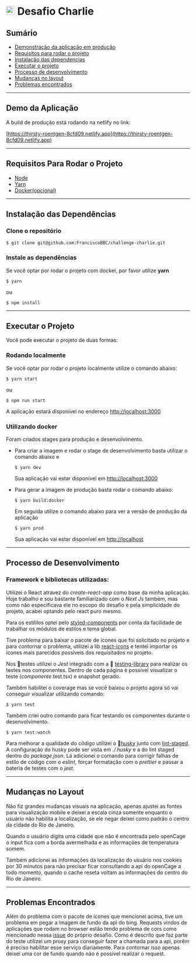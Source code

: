 # <img src="https://avatars1.githubusercontent.com/u/7063040?v=4&s=200.jpg" alt="HU" width="24" /> Desafio Charlie

## Sumário

-   [Demonstração da aplicação em produção](#Demo-da-Aplicação)
-   [Requisitos para rodar o projeto](#Requisitos-Para-Rodar-o-Projeto)
-   [Instalação das dependencias](#Instalação-das-Dependências)
-   [Executar o projeto](#Executar-o-Projeto)
-   [Processo de desenvolvimento](#Processo-de-Desenvolvimento)
-   [Mudanças no layout](#Mudanças-no-Layout)
-   [Problemas encontrados](#Problemas-Encontrados)

---

## Demo da Aplicação

A build de produção está rodando na netlify no link:

[https://thirsty-roentgen-8cfd09.netlify.app](https://thirsty-roentgen-8cfd09.netlify.app)

---

## Requisitos Para Rodar o Projeto

-   [Node](https://nodejs.org/)
-   [Yarn](https://yarnpkg.com/)
-   [Docker(opcional)](https://www.docker.com)

---

## Instalação das Dependências

### Clone o repositório

```
$ git clone git@github.com:FranciscoBBC/challenge-charlie.git
```

### Instale as dependências

Se você optar por rodar o projeto com docker, por favor utilize **yarn**

```
$ yarn
```

ou

```
$ npm install
```

---

## Executar o Projeto

Você pode executar o projeto de duas formas:

### Rodando localmente

Se você optar por rodar o projeto localmente utilize o comando abaixo:

```
$ yarn start
```

ou

```
$ npm run start
```

A aplicação estará disponível no endereço [http://localhost:3000](http://localhost:3000)

### Utilizando docker

Foram criados stages para produção e desenvolvimento.

-   Para criar a imagem e rodar o stage de desenvolvimento basta utilizar o comando abaixo e

    ```
    $ yarn dev
    ```

    Sua aplicação vai estar disponível em [http://localhost:3000](http://localhost:3000)

-   Para gerar a imagem de produção basta rodar o comando abaixo:

    ```
    $ yarn build:docker
    ```

    Em seguida utilize o comando abaixo para ver a versão de produção da aplicação

    ```
    $ yarn prod
    ```

    Sua aplicação vai estar disponível em [http://localhost](http://localhost)

---

## Processo de Desenvolvimento

### Framework e bibliotecas utilizadas:

Utilizei o React atravez do _create-react-app_ como base da minha aplicação. Hoje trabalho e sou bastante familiarizado com o _Next Js_ também, mas como não especificava ele no escopo do desafio e pela simplicidade do projeto, acabei optando pelo react puro mesmo.

Para os estililos optei pelo [styled-components](https://styled-components) por conta da facilidade de trabalhar os módulos de estilos e tema global.

Tive problema para baixar o pacote de ícones que foi solicitado no projeto e para contornar o problema, utilizei a lib [react-icons](https://react-icons.github.io/react-icons) e tentei importar os ícones mais parecidos possíveis dos requisitados no projeto.

Nos 🔬testes utilizei o _Jest_ integrado com a 🐙 [testing-library](https://testing-library.com) para realizar os testes nos componentes. Dentro de cada página é possível visualizar o teste (_componente_.test.tsx) e snapshot gerado.

Também habilitei o coverage mas se você baixou o projeto agora só vai conseguir visualizar utilizando comando:

```
$ yarn test
```

Também criei outro comando para ficar testando os componentes durante o desenvolvimento.

```
$ yarn test:watch
```

Para melhorar a qualidade do código utilizei o 🐶[husky](https://github.com/typicode/husky) junto com [lint-staged](https://github.com/okonet/lint-staged). A configuração do husky pode ser vista em _./.husky_ e a do lint staged dentro do _package.json_. Lá adicionei o comando para corrigir falhas de estilo de código com o _eslint_, forçar formatação com o _prettier_ e passar a bateria de testes com o _jest_.

---

## Mudanças no Layout

Não fiz grandes mudanças visuais na aplicação, apenas ajustei as fontes para visualização mobile e deixei a escala cinza somente enquanto o usuário não habilita a localização, se ele negar deixei como padrão o centro da cidade do Rio de Janeiro.

Quando o usuário digita uma cidade que não é encontrada pelo openCage o input fica com a borda avermelhada e as informações de temperatura somem.

Também adicionei as informações da localização do usuário nos cookies por 30 minutos para não precisar ficar consultando a api do openCage a todo momento, quando o cache reseta voltam as informações do centro do Rio de Janeiro.

---

## Problemas Encontrados

Além do problema com o pacote de ícones que mencionei acima, tive um problema em pegar a imagem de fundo da api do bing. Requests vindos de aplicações que rodam no browser estão tendo problema de cors como mencionado nessa [issue](https://github.com/hurbcom/challenge-charlie/issues/29) do próprio desafio. Como é descrito que faz parte do teste utilizei um proxy para conseguir fazer a chamada para a api, porêm é preciso habilitar esse serviço diariamente. Para contornar isso apenas deixei uma cor de fundo quando não é possível realizar o request.
